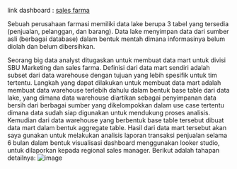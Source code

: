 link dashboard : [sales farma](https://lookerstudio.google.com/u/0/reporting/7613d646-8f1b-479d-b69b-a60ef1236936/page/2g8yC)


Sebuah perusahaan farmasi memiliki data lake berupa 3 tabel yang tersedia (penjualan, pelanggan, dan barang). Data lake menyimpan data dari sumber asli (berbagai database) dalam bentuk mentah dimana informasinya belum diolah dan belum dibersihkan.

Seorang big data analyst ditugaskan untuk membuat data mart untuk divisi SBU Marketing dan sales farma. Definisi dari data mart sendiri adalah subset dari data warehouse dengan tujuan yang lebih spesifik untuk tim tertentu. Langkah yang dapat dilakukan untuk membuat data mart adalah membuat data warehouse terlebih dahulu dalam bentuk base table dari data lake, yang dimana data warehouse diartikan sebagai penyimpanan data bersih dari berbagai sumber yang dikelompokkan dalam use case tertentu dimana data sudah siap digunakan untuk mendukung proses analisis. Kemudian dari data warehouse yang berbentuk base table tersebut dibuat data mart dalam bentuk aggregate table. Hasil dari data mart tersebut akan saya gunakan untuk melakukan analisis laporan transaksi penjualan selama 6 bulan dalam bentuk visualisasi dashboard menggunakan looker studio, untuk dilaporkan kepada regional sales manager. Berikut adalah tahapan detailnya: 
![image](https://user-images.githubusercontent.com/111348675/215492676-65e819ce-b43f-443b-9120-ad49f8645b2e.png)
